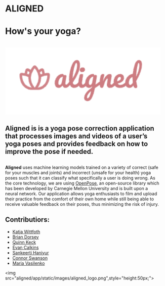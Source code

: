 
# ALIGNED
# How's your yoga?
<br>
<img src="code/aligned/app/static/images/aligned_logo.png",style="height:50px;">

## __Aligned__ is  is a yoga pose correction application that processes images and videos of a user’s yoga poses and provides feedback on how to improve the pose if needed. 

## 
__Aligned__ uses machine learning models trained on a variety of correct (safe for your muscles and joints) and incorrect (unsafe for your health) yoga poses such that it can classify what specifically a user is doing wrong. As the core technology, we are using [OpenPose](https://github.com/CMU-Perceptual-Computing-Lab/openpose), an open-source library which has been developed by Carnegie Mellon University and is built upon a neural network. Our application allows yoga enthusiasts to film and upload their practice from the comfort of their own home while still being able to receive valuable feedback on their poses, thus minimizing the risk of injury. 

## __Contributiors__:
* [Katja Wittfoth](https://github.com/katjawittfoth)
* [Brian Dorsey](https://github.com/bdorsey2)
* [Quinn Keck](https://github.com/keck343)
* [Evan Calkins](https://github.com/ecalkins)
* [Sankeerti Haniyur](https://github.com/skhaniyur)
* [Connor Swanson](https://github.com/conswanson)
* [Maria Vasilenko](https://github.com/mashamasha)

<img src="aligned/app/static/images/aligned_logo.png",style="height:50px;">

<!--# product-analytics-group-project-group10
product-analytics-group-project-group10 created by GitHub Classroom
>>>>>>> a34d89dd9fe23c79bebf03380dead843bc60e092-->
